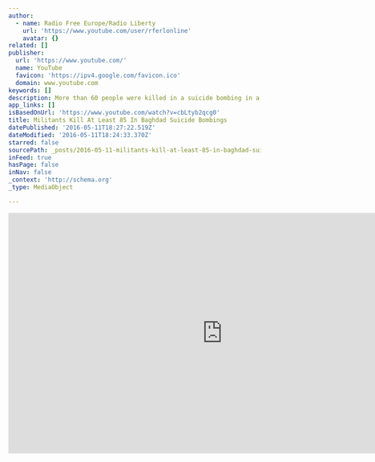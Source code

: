```yaml
---
author:
  - name: Radio Free Europe/Radio Liberty
    url: 'https://www.youtube.com/user/rferlonline'
    avatar: {}
related: []
publisher:
  url: 'https://www.youtube.com/'
  name: YouTube
  favicon: 'https://ipv4.google.com/favicon.ico'
  domain: www.youtube.com
keywords: []
description: More than 60 people were killed in a suicide bombing in a crowded outdoor market in Baghdad. A pickup truck packed with explosives went off on May 11. Two other bombings during the day killed at least 25 more. Islamic State militants claimed responsibility for the attacks.
app_links: []
isBasedOnUrl: 'https://www.youtube.com/watch?v=cbLtyb2qcg0'
title: Militants Kill At Least 85 In Baghdad Suicide Bombings
datePublished: '2016-05-11T18:27:22.519Z'
dateModified: '2016-05-11T18:24:33.370Z'
starred: false
sourcePath: _posts/2016-05-11-militants-kill-at-least-85-in-baghdad-suicide-bombings.md
inFeed: true
hasPage: false
inNav: false
_context: 'http://schema.org'
_type: MediaObject

---
```

<iframe src="https://cdn.embedly.com/widgets/media.html?src=https%3A%2F%2Fwww.youtube.com%2Fembed%2FcbLtyb2qcg0%3Ffeature%3Doembed&amp;url=http%3A%2F%2Fwww.youtube.com%2Fwatch%3Fv%3DcbLtyb2qcg0&amp;image=https%3A%2F%2Fi.ytimg.com%2Fvi%2FcbLtyb2qcg0%2Fhqdefault.jpg&amp;key=b7d04c9b404c499eba89ee7072e1c4f7&amp;type=text%2Fhtml&amp;schema=google" width="854" height="480" scrolling="no" frameborder="0" allowfullscreen="" style=""></iframe>